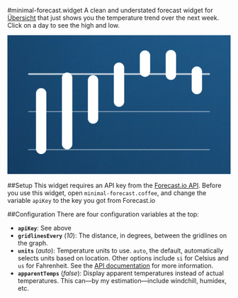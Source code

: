 #minimal-forecast.widget
A clean and understated forecast widget for [Übersicht][uber] that just shows you the temperature trend over the next week. Click on a day to see the high and low. 

![Screenshot of widget](screenshot.png)

##Setup
This widget requires an API key from the [Forecast.io API][api]. Before you use this widget, open `minimal-forecast.coffee`, and change the variable `apiKey` to the key you got from Forecast.io

##Configuration
There are four configuration variables at the top:

* **`apiKey`**: See above
* **`gridlinesEvery`** (*10*): The distance, in degrees, between the gridlines on the graph.
* **`units`** (*auto*): Temperature units to use. `auto`, the default, automatically selects units based on location. Other options include `si` for Celsius and `us` for Fahrenheit. See the [API documentation][units] for more information.
* **`apparentTemps`** (*false*): Display apparent temperatures instead of actual temperatures. This can—by my estimation—include windchill, humidex, etc.

[api]: http://developer.forecast.io
[uber]: http://tracesof.net/uebersicht
[units]: https://developer.forecast.io/docs/v2#options
